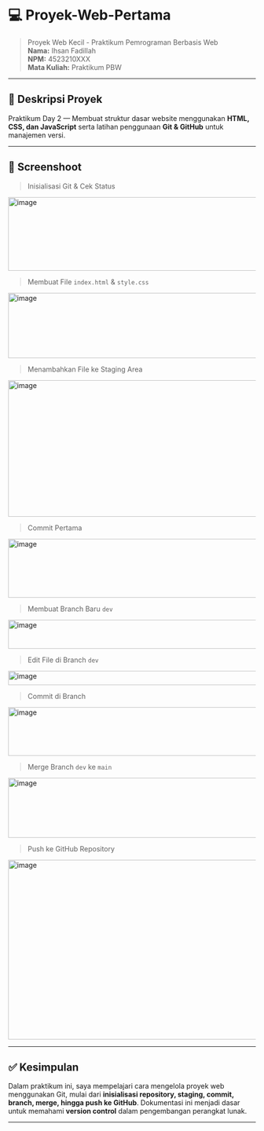 # 💻 Proyek-Web-Pertama

> Proyek Web Kecil - Praktikum Pemrograman Berbasis Web  
> **Nama:** Ihsan Fadillah  
> **NPM:** 4523210XXX  
> **Mata Kuliah:** Praktikum PBW  

---

## 🧾 Deskripsi Proyek

Praktikum Day 2 — Membuat struktur dasar website menggunakan **HTML, CSS, dan JavaScript** serta latihan penggunaan **Git & GitHub** untuk manajemen versi.

---

## 📸 Screenshoot

> Inisialisasi Git & Cek Status
<img width="991" height="150" alt="image" src="https://github.com/user-attachments/assets/cb96a655-a021-4a29-8196-6db83495873e" />

> Membuat File `index.html` & `style.css`
<img width="1183" height="133" alt="image" src="https://github.com/user-attachments/assets/47005b07-e636-447f-8cec-71c53afa6e0c" />

> Menambahkan File ke Staging Area
<img width="630" height="278" alt="image" src="https://github.com/user-attachments/assets/4d8beecc-9736-458c-9dbf-b0a7b3ff5dd0" />

> Commit Pertama
<img width="1212" height="120" alt="image" src="https://github.com/user-attachments/assets/4f7e37f8-6b9a-4e14-80a2-1eb2ea1d1dfd" />

> Membuat Branch Baru `dev`
<img width="850" height="59" alt="image" src="https://github.com/user-attachments/assets/122c0ec9-d647-43a6-a074-1079368ccb07" />

> Edit File di Branch `dev`
<img width="1030" height="29" alt="image" src="https://github.com/user-attachments/assets/d525840b-e31b-4182-b4f9-8275b09cdfc2" />

> Commit di Branch
<img width="1074" height="99" alt="image" src="https://github.com/user-attachments/assets/c740d863-0584-42dc-a3f9-154a9b392202" />

> Merge Branch `dev` ke `main`
<img width="776" height="122" alt="image" src="https://github.com/user-attachments/assets/2395ec4e-edcd-418b-a3a7-d110daad74c8" />

> Push ke GitHub Repository
<img width="1215" height="366" alt="image" src="https://github.com/user-attachments/assets/29355f33-a5c7-4ea6-9016-f71b12678f37" />

---

## ✅ Kesimpulan

Dalam praktikum ini, saya mempelajari cara mengelola proyek web menggunakan Git, mulai dari **inisialisasi repository, staging, commit, branch, merge, hingga push ke GitHub**. Dokumentasi ini menjadi dasar untuk memahami **version control** dalam pengembangan perangkat lunak.

---
